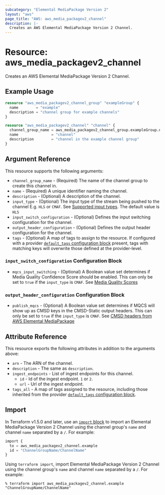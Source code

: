 ```yaml
---
subcategory: "Elemental MediaPackage Version 2"
layout: "aws"
page_title: "AWS: aws_media_packagev2_channel"
description: |-
  Creates an AWS Elemental MediaPackage Version 2 Channel.
---
```


# Resource: aws_media_packagev2_channel

Creates an AWS Elemental MediaPackage Version 2 Channel.

## Example Usage

```terraform
resource "aws_media_packagev2_channel_group" "exampleGroup" {
  name        = "example"
  description = "channel group for example channels"
}

resource "aws_media_packagev2_channel" "channel" {
  channel_group_name = aws_media_packagev2_channel_group.exampleGroup.name
  name               = "channel"
  description        = "channel in the example channel group"
}
```

## Argument Reference

This resource supports the following arguments:

* `channel_group_name` - (Required) The name of the channel group to create this channel in.
* `name` - (Required) A unique identifier naming the channel.
* `description` - (Optional) A description of the channel.
* `input_type` - (Optional) The input type of the stream being pushed to the channel E.g. `HLS` or `CMAF`. See [Supported input types](https://docs.aws.amazon.com/mediapackage/latest/userguide/supported-inputs.html#suported-inputs-codecs-live). The default value is `HLS`
* `input_switch_configuration` - (Optional) Defines the input switching configuration for the channel.
* `output_header_configuration` - (Optional) Defines the output header configuration for the channel.
* `tags` - (Optional) A map of tags to assign to the resource. If configured with a provider [`default_tags` configuration block](https://registry.terraform.io/providers/hashicorp/aws/latest/docs#default_tags-configuration-block) present, tags with matching keys will overwrite those defined at the provider-level.

### `input_switch_configuration` Configuration Block

* `mqcs_input_switching` - (Optional) A Boolean value set determines if Media Quality Confidence Score should be enabled. This can only be set to `true` if the `input_type` is `CMAF`. See [Media Quality Scores](https://docs.aws.amazon.com/mediapackage/latest/userguide/mqcs.html)

### `output_header_configuration` Configuration Block

* `publish_mqcs` - (Optional) A Boolean value set determines if MQCS will show up as CMSD keys in the CMSD-Static output headers. This can only be set to `true` if the `input_type` is `CMAF`. See [CMSD headers from AWS Elemental MediaPackage](https://docs.aws.amazon.com/mediapackage/latest/userguide/mqcs.html)

## Attribute Reference

This resource exports the following attributes in addition to the arguments above:

* `arn` - The ARN of the channel.
* `description` - The same as `description`.
* `ingest_endpoints` - List of ingest endpoints for this channel.
    * `id` - Id of the ingest endpoint. `1` or `2`.
    * `url` - Url of the ingest endpoint.
* `tags_all` - A map of tags assigned to the resource, including those inherited from the provider [`default_tags` configuration block](https://registry.terraform.io/providers/hashicorp/aws/latest/docs#default_tags-configuration-block).

## Import

In Terraform v1.5.0 and later, use an [`import` block](https://developer.hashicorp.com/terraform/language/import) to import an Elemental MediaPackage Version 2 Channel using the channel group's `name` and channel `name` separated by a `/`. For example:

```terraform
import {
  to = aws_media_packagev2_channel.example
  id = "ChannelGroupName/ChannelName"
}
```

Using `terraform import`, import Elemental MediaPackage Version 2 Channel using the channel group's `name` and channel `name` separated by a `/`. For example:

```console
% terraform import aws_media_packagev2_channel.example "ChannelGroupName/ChannelName"
```
